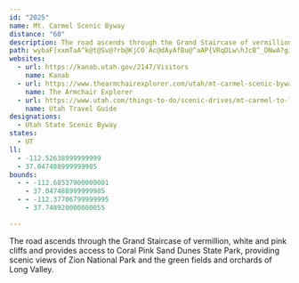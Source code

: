 ```yaml
---
id: "2025"
name: Mt. Carmel Scenic Byway
distance: "60"
description: The road ascends through the Grand Staircase of vermillion, white and pink cliffs and provides access to Coral Pink Sand Dunes State Park, providing scenic views of Zion National Park and the green fields and orchards of Long Valley.
path: wybaF|xxmTaA^k@t@Sv@?rb@KjCO`Ac@dAyAfBu@^aAP{VRqDLw\hJcB^_DNwA?gJq@iBEgH\sJFoQs@qNQcBSwDsAkBYi@@cBb@qMbIqF|BsC^_Ob@cDXcF|@uHdBoU`HiOtDmHlAiHh@wARcDjAgDtB_B~AuE~GyAfB{@~@}ClBeBj@}Dt@}OrEuVfAqFh@wEtAoB~@_BjAkDfDsAlB}BrEgBxG]nBcAfIiAzFoCrIuAvCeBlCyCnDoAlA}DxCcDdBsF`Bu_@dFcBJgE@oPaAaDRaRrFcDd@cAFyDMaImAqBE{@LoAV_LzEsEfA{TvBkBZ{LdDqH`DcDjB}E~CsGhFgFrFwE~FiAfBmClEiAzBmDxHoBhFe`@jqAiBnFyQrm@aUnv@gN`d@qGzTep@jxBa`@vqAeNnd@}@`CuAxBcB|AyB`AmBf@qJAyBJcCdAgCtCy@fBi@~B{@fJg@vAiA`CaLpLiRlQ{HhIeAhC[rA]`CG`DnCpi@DhCIdBi@`Ce@bAmAtAoA|@wA`@cCDeAQyDgBiBg@}BYgKw@wCKgDDeL|@iFYcEw@_j@uOgAk@iMeMyBcBsC{AcDmAcy@aUsEgBgEwBwJwFcBiAcByAmb@ug@yJcLaB}AsF{BcHaC_NeDmF_BmGaCmU{Mur@}_@{GgEwBsBkAqBqGePoFmMm@kAmDiFk@}A]uASqBLcZEyUSeEy@uBu@sA}@eAoA}@oPcJkEgDyBmCuBmDgDkIyAcCcB}BeAaAqF_D{Y{MoGgDkJoHeQyLmCaCkCyCaDsFkAmCgGmRiFeOcFaKwGkJ}EuEqFgE{IyEmHyB{KgByCQuEI{t@RyCRyAr@kF~D_ExAwE`AiAP_BFsQK}FdAyB|@qDzBeLfJuBrA}SnIyBh@oBHsBGwBe@}Aq@u@g@wViWoBuAwH}CgMgEgEo@qHm@mCIeAJmBd@}ErC_Br@iB^aDDmFsA{FeB{B}@}BuAyAsB}BmFsA{DoBkEiByB_As@_Aq@sBu@sBYaA?aBLqAVkBz@cAx@mEtE}BtA}A`@uCPaLQ}B]w@S_DeBsGqFgEcDqCuC_CaEqBsFaAqFYiF?cR_@mEo@wCe@{AsBqEaA{A}IsKiDuFiBuDy@yBwHaVmBmE{AuBuJgJsCgD}A_DiEaNkAoBiByB_SaNuT{MsBcA}EgBoO}EsBkAoCeCaEaGmBsB_BaAkMqFkE{BgXiSuB_AkKmAcCq@y@_@yB_Boc@uc@gEwCsE{BcE}AkDg@wKByQ`AiUe@{^yAeGq@yImBwEmB}FuCmFyDuH{HsQ}VcGeHyC{B}FsCgH_E_HmFeFsE}C_DgG{HyBaDgBmB_CkBqBkAoBu@yBk@}UmEcCy@wE{BaNsKwEaDuAw@uAYqCQyCN_OhD{HdAqH\}HQgF_@mEy@gHgBgFkBcGaD{KmFiYoP_FqEaLwP_BsBaByAsJiHu[mRmEoBgEcAoHs@aWpAeIq@yE_AuD{Aqg@e\wf@qZyCkA}Dq@{KKadCvDwFI}Gi@qEw@yD_AoiBuv@gGuA}GkAuY{CaQyBuAc@wGuCiDkCoIoIcEuCwE}BqDu@}Ek@uIEwGXeE?{Eg@_B_@mDkBgJaG}GqCaEo@}Hc@uIGyGYmDw@mDmA{aB_aAwFkDmHuFwEcGyDsGgAeCmZe}@uAkDwB{DcCaDoCqCcBkAcOmHuGsCaCi@uAQuBAws@KkFe@kAY}DeBwC{B}FqHgIcLsR_YwGyKiDaHgGaOkHeUoBsF_Sgp@wCyIiBuD}BoDcDkDiEyCaImE{IkEmDaA_CS}A?mDRyBd@qHrCsYvL}Ab@iC^mCLgFAsBOaC_@eEoAuKkEaL}FwEmCaIwFuw@wl@iDwB{HsDudBsn@wG{BsEeAuLuA_BEme@CwGHwIe@aCWiCi@sDkAiBy@mIyEqDkA
websites:
  - url: https://kanab.utah.gov/2147/Visitors
    name: Kanab
  - url: https://www.thearmchairexplorer.com/utah/mt-carmel-scenic-byway.php
    name: The Armchair Explorer
  - url: https://www.utah.com/things-to-do/scenic-drives/mt-carmel-to-long-valley-scenic-drive/
    name: Utah Travel Guide
designations:
  - Utah State Scenic Byway
states:
  - UT
ll:
  - -112.52638999999999
  - 37.047488999999985
bounds:
  - - -112.68537900000001
    - 37.047488999999985
  - - -112.37706799999995
    - 37.748920000000055

---
```


The road ascends through the Grand Staircase of vermillion, white and pink cliffs and provides access to Coral Pink Sand Dunes State Park, providing scenic views of Zion National Park and the green fields and orchards of Long Valley.
